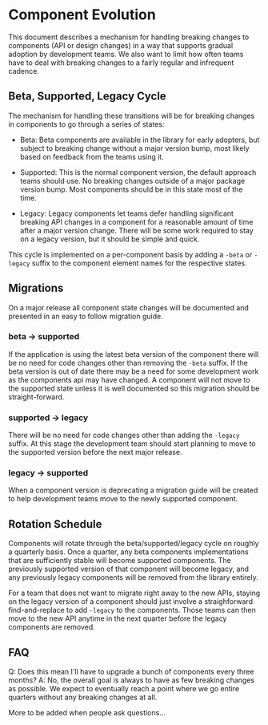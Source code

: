 # Component Evolution

This document describes a mechanism for handling breaking changes to components (API or design
changes) in a way that supports gradual adoption by development teams. We also want to limit how
often teams have to deal with breaking changes to a fairly regular and infrequent cadence.

## Beta, Supported, Legacy Cycle

The mechanism for handling these transitions will be for breaking changes in components to go through
a series of states:

- Beta: Beta components are available in the library for early adopters, but subject to breaking
  change without a major version bump, most likely based on feedback from the teams using it.

- Supported: This is the normal component version, the default approach teams should use. No breaking
  changes outside of a major package version bump. Most components should be in this state most of the
  time.

- Legacy: Legacy components let teams defer handling significant breaking API changes in a
  component for a reasonable amount of time after a major version change. There will be some work
  required to stay on a legacy version, but it should be simple and quick.

This cycle is implemented on a per-component basis by adding a `-beta` or `-legacy` suffix to
the component element names for the respective states.

## Migrations

On a major release all component state changes will be documented and presented in an easy to follow migration guide.

### beta → supported

If the application is using the latest beta version of the component there will be no need for code
changes other than removing the `-beta` suffix. If the beta version is out of date there may be a
need for some development work as the components api may have changed. A component will not move to
the supported state unless it is well documented so this migration should be straight-forward.

### supported → legacy

There will be no need for code changes other than adding the `-legacy` suffix. At this stage the
development team should start planning to move to the supported version before the next major release.

### legacy → supported

When a component version is deprecating a migration guide will be created to help development teams
move to the newly supported component.

## Rotation Schedule

Components will rotate through the beta/supported/legacy cycle on roughly a quarterly basis.
Once a quarter, any beta components implementations that are sufficiently stable will become
supported components. The previously supported version of that component will become legacy,
and any previously legacy components will be removed from the library entirely.

For a team that does not want to migrate right away to the new APIs, staying on the legacy
version of a component should just involve a straighforward find-and-replace to add `-legacy` to
the components. Those teams can then move to the new API anytime in the next quarter before the
legacy components are removed.

## FAQ

Q: Does this mean I'll have to upgrade a bunch of components every three months?
A: No, the overall goal is always to have as few breaking changes as possible. We expect to
eventually reach a point where we go entire quarters without any breaking changes at all.

More to be added when people ask questions...
